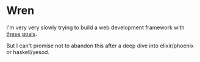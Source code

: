 # Wren

I'm very very slowly trying to build a web development framework with [these goals](https://github.com/blaix/wren/wiki/Goals).

But I can't promise not to abandon this after a deep dive into elixir/phoenix or haskell/yesod.

